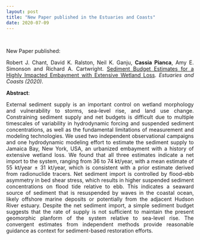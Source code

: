 ```yaml
---
layout: post
title: "New Paper published in the Estuaries and Coasts"
date: 2020-07-09
---
```


<br>

<div style="text-align:justify" markdown="1">

<p>New Paper published:</p>

Robert J. Chant, David K. Ralston, Neil K. Ganju, <b>Cassia Pianca</b>, Amy E. Simonson and Richard A. Cartwright. [Sediment Budget Estimates for a Highly Impacted Embayment with Extensive Wetland Loss](https://doi.org/10.1007/s12237-020-00784-3). <i>Estuaries and Coasts (2020)</i>.

**Abstract**:

External sediment supply is an important control on wetland morphology and vulnerability to storms, sea-level rise, and land use change. Constraining sediment supply and net budgets is difficult due to multiple timescales of variability in hydrodynamic forcing and suspended sediment concentrations, as well as the fundamental limitations of measurement and modeling technologies. We used two independent observational campaigns and one hydrodynamic modeling effort to estimate the sediment supply to Jamaica Bay, New York, USA, an urbanized embayment with a history of extensive wetland loss. We found that all three estimates indicate a net import to the system, ranging from 36 to 74 kt/year, with a mean estimate of 55 kt/year ± 31 kt/year, which is consistent with a prior estimate derived from radionuclide tracers. Net sediment import is controlled by flood-ebb asymmetry in bed shear stress, which results in higher suspended sediment concentrations on flood tide relative to ebb. This indicates a seaward source of sediment that is resuspended by waves in the coastal ocean, likely offshore marine deposits or potentially from the adjacent Hudson River estuary. Despite the net sediment import, a simple sediment budget suggests that the rate of supply is not sufficient to maintain the present geomorphic planform of the system relative to sea-level rise. The convergent estimates from independent methods provide reasonable guidance as context for sediment-based restoration efforts.

</div>
